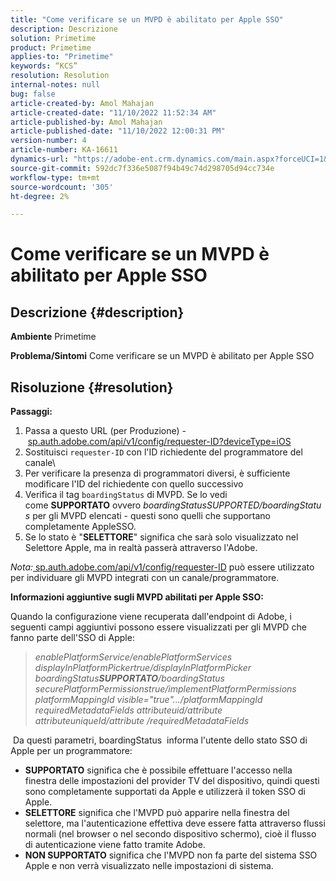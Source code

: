 ```yaml
---
title: "Come verificare se un MVPD è abilitato per Apple SSO"
description: Descrizione
solution: Primetime
product: Primetime
applies-to: "Primetime"
keywords: “KCS”
resolution: Resolution
internal-notes: null
bug: false
article-created-by: Amol Mahajan
article-created-date: "11/10/2022 11:52:34 AM"
article-published-by: Amol Mahajan
article-published-date: "11/10/2022 12:00:31 PM"
version-number: 4
article-number: KA-16611
dynamics-url: "https://adobe-ent.crm.dynamics.com/main.aspx?forceUCI=1&pagetype=entityrecord&etn=knowledgearticle&id=bf3d7b27-ee60-ed11-9561-6045bd006268"
source-git-commit: 592dc7f336e5087f94b49c74d298705d94cc734e
workflow-type: tm+mt
source-wordcount: '305'
ht-degree: 2%

---
```


# Come verificare se un MVPD è abilitato per Apple SSO

## Descrizione {#description}

<b>Ambiente</b>
Primetime


<b>Problema/Sintomi</b>
Come verificare se un MVPD è abilitato per Apple SSO


## Risoluzione {#resolution}

<b>Passaggi:</b>
1. Passa a questo URL (per Produzione) - [sp.auth.adobe.com/api/v1/config/requester-ID?deviceType=iOS](http://sp.auth.adobe.com/api/v1/config/ABC?deviceType=iOS)
2. Sostituisci `requester-ID` con l&#39;ID richiedente del programmatore del canale\
3. Per verificare la presenza di programmatori diversi, è sufficiente modificare l&#39;ID del richiedente con quello successivo
4. Verifica il tag `boardingStatus` di<b> </b>MVPD. Se lo vedi come <b>SUPPORTATO</b> ovvero *boardingStatusSUPPORTED/boardingStatus* per gli MVPD elencati - questi sono quelli che supportano completamente AppleSSO.
5. Se lo stato è &quot;<b>SELETTORE</b>&quot; significa che sarà solo visualizzato nel Selettore Apple, ma in realtà passerà attraverso l&#39;Adobe.


*Nota:*[ sp.auth.adobe.com/api/v1/config/requester-ID](http://sp.auth.adobe.com/api/v1/config/ABC?deviceType=iOS) può essere utilizzato per individuare gli MVPD integrati con un canale/programmatore.

<b>Informazioni aggiuntive sugli MVPD abilitati per Apple SSO:</b>

Quando la configurazione viene recuperata dall&#39;endpoint di Adobe, i seguenti campi aggiuntivi possono essere visualizzati per gli MVPD che fanno parte dell&#39;SSO di Apple:


> *enablePlatformService/enablePlatformServices
> displayInPlatformPickertrue/displayInPlatformPicker
> boardingStatus<b>SUPPORTATO</b>/boardingStatus
> securePlatformPermissionstrue/implementPlatformPermissions
> platformMappingId visible=&quot;true&quot;.../platformMappingId
> requiredMetadataFields
> attributeuid/attribute
> attributeuniqueId/attribute
> /requiredMetadataFields*


&#x200B; Da questi parametri, boardingStatus &#x200B; informa l&#39;utente dello stato SSO di Apple per un programmatore:

- <b>SUPPORTATO</b>&#x200B; significa che è possibile effettuare l&#39;accesso nella finestra delle impostazioni del provider TV del dispositivo, quindi questi sono completamente supportati da Apple e utilizzerà il token SSO di Apple.
- <b>SELETTORE</b>&#x200B; significa che l&#39;MVPD può apparire nella finestra del selettore, ma l&#39;autenticazione effettiva deve essere fatta attraverso flussi normali (nel browser o nel secondo dispositivo schermo), cioè il flusso di autenticazione viene fatto tramite Adobe.
- <b>NON SUPPORTATO</b>&#x200B; significa che l&#39;MVPD non fa parte del sistema SSO Apple e non verrà visualizzato nelle impostazioni di sistema.



